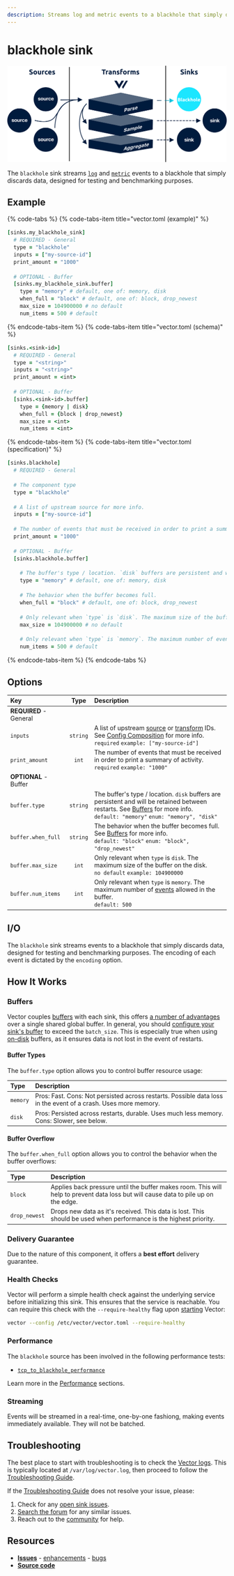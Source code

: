 ```yaml
---
description: Streams log and metric events to a blackhole that simply discards data, designed for testing and benchmarking purposes
---
```


<!---
!!!WARNING!!!!

This file is autogenerated! Please do not manually edit this file.
Instead, please modify the contents of `dist/config/schema.toml`.
-->


# blackhole sink

![](../../../.gitbook/assets/blackhole-sink.svg)


The `blackhole` sink streams [`log`][log_event] and [`metric`][metric_event] events to a blackhole that simply discards data, designed for testing and benchmarking purposes.

## Example

{% code-tabs %}
{% code-tabs-item title="vector.toml (example)" %}
```coffeescript
[sinks.my_blackhole_sink]
  # REQUIRED - General
  type = "blackhole"
  inputs = ["my-source-id"]
  print_amount = "1000"

  # OPTIONAL - Buffer
  [sinks.my_blackhole_sink.buffer]
    type = "memory" # default, one of: memory, disk
    when_full = "block" # default, one of: block, drop_newest
    max_size = 104900000 # no default
    num_items = 500 # default
```
{% endcode-tabs-item %}
{% code-tabs-item title="vector.toml (schema)" %}
```coffeescript
[sinks.<sink-id>]
  # REQUIRED - General
  type = "<string>"
  inputs = "<string>"
  print_amount = <int>

  # OPTIONAL - Buffer
  [sinks.<sink-id>.buffer]
    type = {memory | disk}
    when_full = {block | drop_newest}
    max_size = <int>
    num_items = <int>
```
{% endcode-tabs-item %}
{% code-tabs-item title="vector.toml (specification)" %}
```coffeescript
[sinks.blackhole]
  # REQUIRED - General

  # The component type
  type = "blackhole"

  # A list of upstream source for more info.
  inputs = ["my-source-id"]

  # The number of events that must be received in order to print a summary of activity.
  print_amount = "1000"

  # OPTIONAL - Buffer
  [sinks.blackhole.buffer]

    # The buffer's type / location. `disk` buffers are persistent and will be retained between restarts.
    type = "memory" # default, one of: memory, disk

    # The behavior when the buffer becomes full.
    when_full = "block" # default, one of: block, drop_newest

    # Only relevant when `type` is `disk`. The maximum size of the buffer on the disk.
    max_size = 104900000 # no default

    # Only relevant when `type` is `memory`. The maximum number of events allowed in the buffer.
    num_items = 500 # default
```
{% endcode-tabs-item %}
{% endcode-tabs %}

## Options

| Key  | Type  | Description |
| :--- | :---: | :---------- |
| **REQUIRED** - General | | |
| `inputs` | `string` | A list of upstream [source][sources] or [transform][transforms] IDs. See [Config Composition][config_composition] for more info.<br />`required` `example: ["my-source-id"]` |
| `print_amount` | `int` | The number of events that must be received in order to print a summary of activity.<br />`required` `example: "1000"` |
| **OPTIONAL** - Buffer | | |
| `buffer.type` | `string` | The buffer's type / location. `disk` buffers are persistent and will be retained between restarts. See [Buffers](#buffers) for more info.<br />`default: "memory"` `enum: "memory", "disk"` |
| `buffer.when_full` | `string` | The behavior when the buffer becomes full. See [Buffers](#buffers) for more info.<br />`default: "block"` `enum: "block", "drop_newest"` |
| `buffer.max_size` | `int` | Only relevant when `type` is `disk`. The maximum size of the buffer on the disk.<br />`no default` `example: 104900000` |
| `buffer.num_items` | `int` | Only relevant when `type` is `memory`. The maximum number of [events][event] allowed in the buffer.<br />`default: 500` |

## I/O

The `blackhole` sink streams events to a blackhole that simply discards data, designed for testing and benchmarking purposes. The encoding of each event is dictated by the `encoding` option.



## How It Works

### Buffers

Vector couples [buffers](buffer.md) with each sink, this offers [a number of advantages](buffer.md#coupled-with-sinks) over a single shared global buffer. In general, you should [configure your sink's buffer](buffer.md) to exceed the `batch_size`. This is especially true when using [on-disk](buffer.md#in-memory-or-on-disk) buffers, as it ensures data is not lost in the event of restarts.

#### Buffer Types

The `buffer.type` option allows you to control buffer resource usage:

| Type | Description |
| :--- | :---------- |
| `memory` | Pros: Fast. Cons: Not persisted across restarts. Possible data loss in the event of a crash. Uses more memory. |
| `disk` | Pros: Persisted across restarts, durable. Uses much less memory. Cons: Slower, see below. |

#### Buffer Overflow

The `buffer.when_full` option allows you to control the behavior when the buffer overflows:

| Type | Description |
| :--- | :---------- |
| `block` | Applies back pressure until the buffer makes room. This will help to prevent data loss but will cause data to pile up on the edge. |
| `drop_newest` | Drops new data as it's received. This data is lost. This should be used when performance is the highest priority. |

### Delivery Guarantee

Due to the nature of this component, it offers a **best effort**
delivery guarantee.

### Health Checks

Vector will perform a simple health check against the underlying service before initializing this sink. This ensures that the service is reachable. You can require this check with the `--require-healthy` flag upon [starting][starting] Vector:

```bash
vector --config /etc/vector/vector.toml --require-healthy
```

### Performance

The `blackhole` source has been involved in the following performance tests:

* [`tcp_to_blackhole_performance`][tcp_to_blackhole_performance_test]

Learn more in the [Performance][performance] sections.

### Streaming

Events will be streamed in a real-time, one-by-one fashiong, making
events immediately available. They will not be batched.

## Troubleshooting

The best place to start with troubleshooting is to check the
[Vector logs][monitoring_logs]. This is typically located at
`/var/log/vector.log`, then proceed to follow the
[Troubleshooting Guide][troubleshooting].

If the [Troubleshooting Guide][troubleshooting] does not resolve your
issue, please:

1. Check for any [open sink issues](https://github.com/timberio/vector/issues?q=is%3Aopen+is%3Aissue+label%3A%22Sink%3A+blackhole%22).
2. [Search the forum][search_forum] for any similar issues.
2. Reach out to the [community][community] for help.

## Resources

* [**Issues**](https://github.com/timberio/vector/issues?q=is%3Aopen+is%3Aissue+label%3A%22Sink%3A+blackhole%22) - [enhancements](https://github.com/timberio/vector/issues?q=is%3Aopen+is%3Aissue+label%3A%22Sink%3A+blackhole%22+label%3A%22Type%3A+Enhancement%22) - [bugs](https://github.com/timberio/vector/issues?q=is%3Aopen+is%3Aissue+label%3A%22Sink%3A+blackhole%22+label%3A%22Type%3A+Bug%22)
* [**Source code**](https://github.com/timberio/vector/tree/master/src/sink/blackhole.rs)


[log_event]: "../../../about/data-model.md#log"
[metric_event]: "../../../about/data-model.md#metric"
[sources]: "../../../usage/configuration/sources"
[transforms]: "../../../usage/configuration/transforms"
[config_composition]: "../../../usage/configuration/README.md#composition"
[event]: "../../../about/data-model.md#event"
[starting]: "../../../usage/administration/starting.md"
[tcp_to_blackhole_performance_test]: "https://github.com/timberio/vector-test-harness/tree/master/cases/tcp_to_blackhole_performance"
[performance]: "../../../performance.md"
[monitoring_logs]: "../../../administration/moonitoring.md#logs"
[troubleshooting]: "../../../usages/guides/troubleshooting.md"
[search_forum]: "https://forum.vectorproject.io/search?expanded=true"
[community]: "https://vectorproject.io/community"

